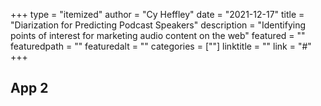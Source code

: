 +++
type = "itemized"
author = "Cy Heffley"
date = "2021-12-17"
title = "Diarization for Predicting Podcast Speakers"
description = "Identifying points of interest for marketing audio content on the web"
featured = ""
featuredpath = ""
featuredalt = ""
categories = [""]
linktitle = ""
link = "#"
+++

## App 2
